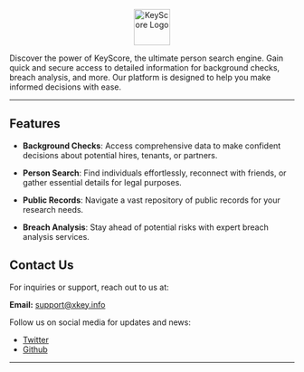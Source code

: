 <p align="center">
  <img src="https://xkey.info/assets/images/logo.png" alt="KeyScore Logo" height="64" width="64">
</p>

Discover the power of KeyScore, the ultimate person search engine. 
Gain quick and secure access to detailed information for background checks, breach analysis, and more. Our platform is designed to help you make informed decisions with ease.

---

## Features

- **Background Checks**: Access comprehensive data to make confident decisions about potential hires, tenants, or partners.

- **Person Search**: Find individuals effortlessly, reconnect with friends, or gather essential details for legal purposes.

- **Public Records**: Navigate a vast repository of public records for your research needs.

- **Breach Analysis**: Stay ahead of potential risks with expert breach analysis services.

## Contact Us

For inquiries or support, reach out to us at:

**Email:** support@xkey.info

Follow us on social media for updates and news:

- [Twitter](https://twitter.com/xkeyscorez)
- [Github](https://github.com/kryptonux)

---
